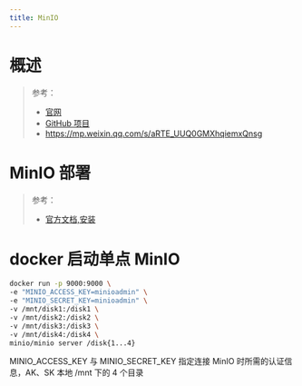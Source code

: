 ```yaml
---
title: MinIO
---
```


# 概述

> 参考：
> - [官网](https://min.io/)
> - [GitHub 项目](https://github.com/minio/minio)
> - <https://mp.weixin.qq.com/s/aRTE_UUQ0GMXhqiemxQnsg>

# MinIO 部署

> 参考：
> - [官方文档,安装](https://docs.min.io/minio/baremetal/tutorials/minio-installation.html)

# docker 启动单点 MinIO

```bash
docker run -p 9000:9000 \
-e "MINIO_ACCESS_KEY=minioadmin" \
-e "MINIO_SECRET_KEY=minioadmin" \
-v /mnt/disk1:/disk1 \
-v /mnt/disk2:/disk2 \
-v /mnt/disk3:/disk3 \
-v /mnt/disk4:/disk4 \
minio/minio server /disk{1...4}
```

MINIO_ACCESS_KEY 与 MINIO_SECRET_KEY 指定连接 MinIO 时所需的认证信息，AK、SK
本地 /mnt 下的 4 个目录
